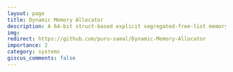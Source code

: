 ```yaml
---
layout: page
title: Dynamic Memory Allocator
description: A 64-bit struct-based explicit segregated-free-list memory allocator with best-fit policy approximation.
img:
redirect: https://github.com/puru-samal/Dynamic-Memory-Allocator 
importance: 2
category: systems
giscus_comments: false
---
```

